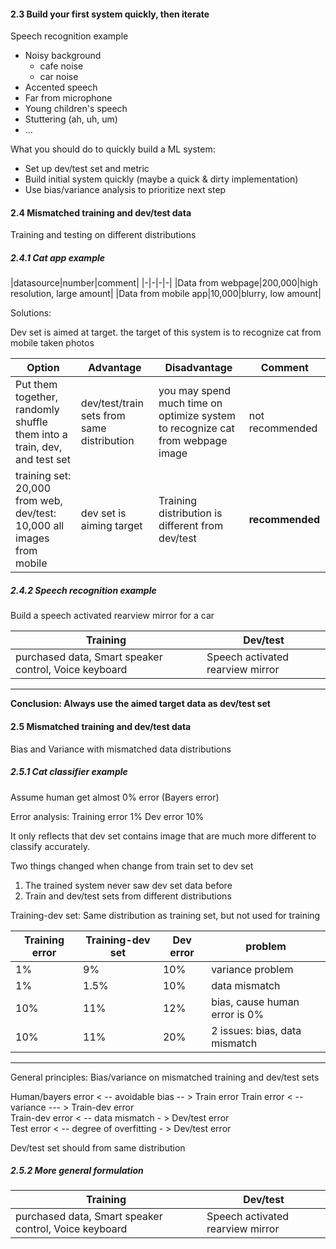 #### 2.3 Build your first system quickly, then iterate

Speech recognition example

- Noisy background
    - cafe noise
    - car noise
- Accented speech 
- Far from microphone 
- Young children's speech 
- Stuttering (ah, uh, um)
- ... 

What you should do to quickly build a ML system:
- Set up dev/test set and metric 
- Build initial system quickly (maybe a quick & dirty implementation)
- Use bias/variance analysis to prioritize next step


#### 2.4 Mismatched training and dev/test data 
Training and testing on different distributions 


##### 2.4.1 Cat app example

|datasource|number|comment|
|-|-|-|-|
|Data from webpage|200,000|high resolution, large amount|
|Data from mobile app|10,000|blurry, low amount|


Solutions:

Dev set is aimed at target. the target of this system is to recognize cat from mobile taken photos

|Option|Advantage|Disadvantage|Comment|
|-|-|-|-|
|Put them together, randomly shuffle them into a train, dev, and test set|dev/test/train sets from same distribution|you may spend much time on optimize system to recognize cat from webpage image|not recommended|
|training set: 20,000 from web, dev/test: 10,000 all images from mobile|dev set is aiming target|Training distribution is different from dev/test|**recommended**|

##### 2.4.2 Speech recognition example
Build a speech activated rearview mirror for a car

|Training|Dev/test|
|-|-|
|purchased data, Smart speaker control, Voice keyboard| Speech activated rearview mirror|


-----
**Conclusion: Always use the aimed target data as dev/test set**


#### 2.5 Mismatched training and dev/test data 
Bias and Variance with mismatched data distributions 

##### 2.5.1 Cat classifier example

Assume human get almost 0% error (Bayers error)

Error analysis:
Training error    1%
Dev error         10%

It only reflects that dev set contains image that are much more different to classify accurately.

Two things changed when change from train set to dev set
1. The trained system never saw dev set data before
2. Train and dev/test sets from different distributions

Training-dev set: Same distribution as training set, but not used for training 

|Training error|Training-dev set|Dev error|problem|
|-|-|-|-|
|1%|9%|10%|variance problem|
|1%|1.5%|10%|data mismatch|
|10%|11%|12%|bias, cause human error is 0%|
|10%|11%|20%|2 issues: bias, data mismatch|

----
General principles: 
Bias/variance on mismatched training and dev/test sets

Human/bayers error  < -- avoidable bias -- >   Train error
Train error       < -- variance --- >  Train-dev error  
Train-dev error  < -- data mismatch - > Dev/test error  
Test error < -- degree of overfitting - > Dev/test error  

Dev/test set should from same distribution 


##### 2.5.2 More general formulation 

|Training|Dev/test|
|-|-|
|purchased data, Smart speaker control, Voice keyboard| Speech activated rearview mirror|


























